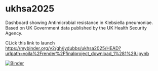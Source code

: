 # ukhsa2025
Dashboard showing Antimicrobial resistance in Klebsiella pneumoniae. Based on UK Government data published by the UK Health Security Agency.

CLick this link to launch
https://mybinder.org/v2/gh/jydubbs/ukhsa2025/HEAD?urlpath=voila%2Frender%2Ffinalproject_download_1%281%29.ipynb

[![Binder](https://mybinder.org/badge_logo.svg)](https://mybinder.org/v2/gh/jydubbs/ukhsa2025/HEAD?urlpath=voila%2Frender%2Ffinalproject_download_2.ipynb)
